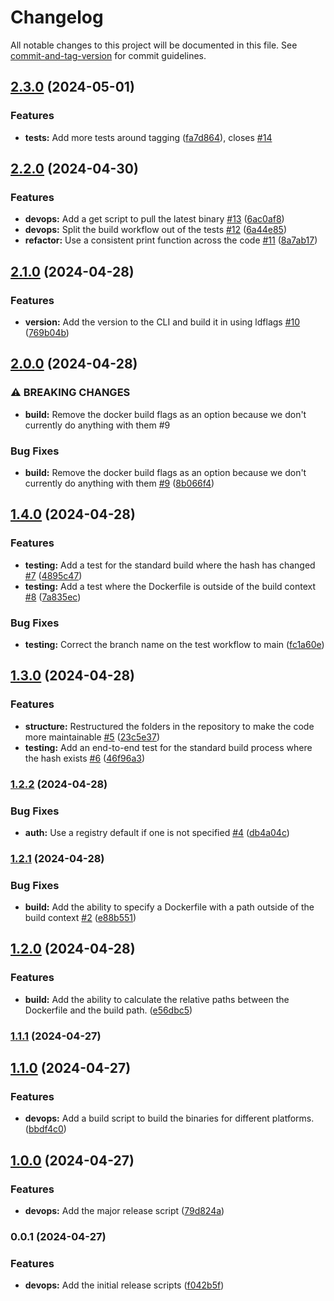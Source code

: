 # Changelog

All notable changes to this project will be documented in this file. See [commit-and-tag-version](https://github.com/absolute-version/commit-and-tag-version) for commit guidelines.

## [2.3.0](https://github.com/kerren/dockem/compare/v2.2.0...v2.3.0) (2024-05-01)


### Features

* **tests:** Add more tests around tagging ([fa7d864](https://github.com/kerren/dockem/commit/fa7d8643315f1cb3f2051aa421efb75eb9f69b62)), closes [#14](https://github.com/kerren/dockem/issues/14)

## [2.2.0](https://github.com/kerren/dockem/compare/v2.1.0...v2.2.0) (2024-04-30)


### Features

* **devops:** Add a get script to pull the latest binary [#13](https://github.com/kerren/dockem/issues/13) ([6ac0af8](https://github.com/kerren/dockem/commit/6ac0af842c203f1316ce1e66cbe1daa5bda54076))
* **devops:** Split the build workflow out of the tests [#12](https://github.com/kerren/dockem/issues/12) ([6a44e85](https://github.com/kerren/dockem/commit/6a44e85fb0f72e27decb30e0dd08a8bf074cd05f))
* **refactor:** Use a consistent print function across the code [#11](https://github.com/kerren/dockem/issues/11) ([8a7ab17](https://github.com/kerren/dockem/commit/8a7ab17b2f86610c1e75cd64855c605fdd8c864c))

## [2.1.0](https://github.com/kerren/dockem/compare/v2.0.0...v2.1.0) (2024-04-28)


### Features

* **version:** Add the version to the CLI and build it in using ldflags [#10](https://github.com/kerren/dockem/issues/10) ([769b04b](https://github.com/kerren/dockem/commit/769b04b2b51eb3f28cb4b7d59773ffb194fae266))

## [2.0.0](https://github.com/kerren/dockem/compare/v1.4.0...v2.0.0) (2024-04-28)


### ⚠ BREAKING CHANGES

* **build:** Remove the docker build flags as an option because we don't currently do anything with them #9

### Bug Fixes

* **build:** Remove the docker build flags as an option because we don't currently do anything with them [#9](https://github.com/kerren/dockem/issues/9) ([8b066f4](https://github.com/kerren/dockem/commit/8b066f4194a658948ac305f1459e6803583dcd63))

## [1.4.0](https://github.com/kerren/dockem/compare/v1.3.0...v1.4.0) (2024-04-28)


### Features

* **testing:** Add a test for the standard build where the hash has changed [#7](https://github.com/kerren/dockem/issues/7) ([4895c47](https://github.com/kerren/dockem/commit/4895c4715271c281a42252f6c023bc4524a67b29))
* **testing:** Add a test where the Dockerfile is outside of the build context [#8](https://github.com/kerren/dockem/issues/8) ([7a835ec](https://github.com/kerren/dockem/commit/7a835ec9ef01aa7fa3ca9b399875bb3cb4b87f0e))


### Bug Fixes

* **testing:** Correct the branch name on the test workflow to main ([fc1a60e](https://github.com/kerren/dockem/commit/fc1a60e896a4582140e0a27dab91ad76012790e3))

## [1.3.0](https://github.com/kerren/dockem/compare/v1.2.2...v1.3.0) (2024-04-28)


### Features

* **structure:** Restructured the folders in the repository to make the code more maintainable [#5](https://github.com/kerren/dockem/issues/5) ([23c5e37](https://github.com/kerren/dockem/commit/23c5e377ac0926f166ce689961661e19774946f6))
* **testing:** Add an end-to-end test for the standard build process where the hash exists [#6](https://github.com/kerren/dockem/issues/6) ([46f96a3](https://github.com/kerren/dockem/commit/46f96a347dfd7504a7d49b1ea1cb787df7122c8c))

### [1.2.2](https://github.com/kerren/dockem/compare/v1.2.1...v1.2.2) (2024-04-28)


### Bug Fixes

* **auth:** Use a registry default if one is not specified [#4](https://github.com/kerren/dockem/issues/4) ([db4a04c](https://github.com/kerren/dockem/commit/db4a04c5e5924a52f696e574fd6250fb1fa75a04))

### [1.2.1](https://github.com/kerren/dockem/compare/v1.2.0...v1.2.1) (2024-04-28)


### Bug Fixes

* **build:** Add the ability to specify a Dockerfile with a path outside of the build context [#2](https://github.com/kerren/dockem/issues/2) ([e88b551](https://github.com/kerren/dockem/commit/e88b5512f4e7a2c431a5e5274f292ace21f29fc9))

## [1.2.0](https://github.com/kerren/dockem/compare/v1.1.1...v1.2.0) (2024-04-28)


### Features

* **build:** Add the ability to calculate the relative paths between the Dockerfile and the build path. ([e56dbc5](https://github.com/kerren/dockem/commit/e56dbc50f1e7ab3450b977df8224dc857923cf39))

### [1.1.1](https://github.com/kerren/dockem/compare/v1.1.0...v1.1.1) (2024-04-27)

## [1.1.0](https://github.com/kerren/dockem/compare/v1.0.0...v1.1.0) (2024-04-27)


### Features

* **devops:** Add a build script to build the binaries for different platforms. ([bbdf4c0](https://github.com/kerren/dockem/commit/bbdf4c0529d8612901610fae4a7131f79f94591c))

## [1.0.0](https://github.com/kerren/dockem/compare/v0.0.1...v1.0.0) (2024-04-27)


### Features

* **devops:** Add the major release script ([79d824a](https://github.com/kerren/dockem/commit/79d824a2a38d86ef196d459785fd1ec21708e622))

### 0.0.1 (2024-04-27)


### Features

* **devops:** Add the initial release scripts ([f042b5f](https://github.com/kerren/dockem/commit/f042b5f23b592aa0b315bd581911f4c9b78e90e5))
